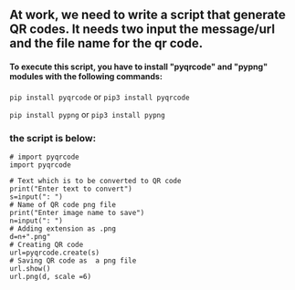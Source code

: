 ##  At work, we need to write a script that generate QR codes. It needs two input the message/url and the file name for the qr code.

#### To execute this script, you have to install "pyqrcode" and "pypng" modules with the following commands:
```pip install pyqrcode``` or ```pip3 install pyqrcode```

```pip install pypng``` or ```pip3 install pypng```

### the script is below:

```
# import pyqrcode
import pyqrcode

# Text which is to be converted to QR code
print("Enter text to convert")
s=input(": ")
# Name of QR code png file
print("Enter image name to save")
n=input(": ")
# Adding extension as .png
d=n+".png"
# Creating QR code
url=pyqrcode.create(s)
# Saving QR code as  a png file
url.show()
url.png(d, scale =6)

```
